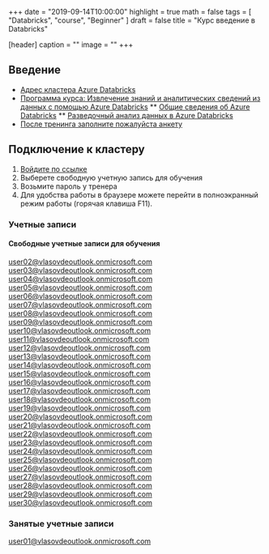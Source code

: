 +++
date = "2019-09-14T10:00:00"
highlight = true
math = false
tags = [ "Databricks", "course", "Beginner" ]
draft = false
title = "Курс введение в Databricks"

[header]
  caption = ""
  image = ""
+++

## Введение

* [Адрес кластера Azure Databricks](https://westeurope.azuredatabricks.net/login.html?o=5439510797997457)
* [Программа курса: Извлечение знаний и аналитических сведений из данных с помощью Azure Databricks](https://docs.microsoft.com/ru-ru/learn/paths/data-science/)
** [Общие сведения об Azure Databricks](https://docs.microsoft.com/ru-ru/learn/modules/intro-to-azure-databricks/index)
** [Разведочный анализ данных в Azure Databricks](https://docs.microsoft.com/ru-ru/learn/modules/perform-exploratory-data-analysis-with-azure-databricks/index)
* [После тренинга заполните пожалуйста анкету](https://forms.office.com/Pages/ResponsePage.aspx?id=Lk-Uiqpa3kC4qERf60hbfOPWxmmfrf9OinvDoc826f1UMElHMkk2NkRQWkRJN0tWUklFNUlWTkszUi4u)

## Подключение к кластеру

1. [Войдите по ссылке](https://westeurope.azuredatabricks.net/login.html?o=5439510797997457)
2. Выберете свободную учетную запись для обучения
3. Возьмите пароль у тренера
4. Для удобства работы в браузере можете перейти в полноэкранный режим работы (горячая клавиша F11).

### Учетные записи

#### Свободные учетные записи для обучения

user02@vlasovdeoutlook.onmicrosoft.com
user03@vlasovdeoutlook.onmicrosoft.com
user04@vlasovdeoutlook.onmicrosoft.com
user05@vlasovdeoutlook.onmicrosoft.com
user06@vlasovdeoutlook.onmicrosoft.com
user07@vlasovdeoutlook.onmicrosoft.com
user08@vlasovdeoutlook.onmicrosoft.com
user09@vlasovdeoutlook.onmicrosoft.com
user10@vlasovdeoutlook.onmicrosoft.com
user11@vlasovdeoutlook.onmicrosoft.com
user12@vlasovdeoutlook.onmicrosoft.com
user13@vlasovdeoutlook.onmicrosoft.com
user14@vlasovdeoutlook.onmicrosoft.com
user15@vlasovdeoutlook.onmicrosoft.com
user16@vlasovdeoutlook.onmicrosoft.com
user17@vlasovdeoutlook.onmicrosoft.com
user18@vlasovdeoutlook.onmicrosoft.com
user19@vlasovdeoutlook.onmicrosoft.com
user20@vlasovdeoutlook.onmicrosoft.com
user21@vlasovdeoutlook.onmicrosoft.com
user22@vlasovdeoutlook.onmicrosoft.com
user23@vlasovdeoutlook.onmicrosoft.com
user24@vlasovdeoutlook.onmicrosoft.com
user25@vlasovdeoutlook.onmicrosoft.com
user26@vlasovdeoutlook.onmicrosoft.com
user27@vlasovdeoutlook.onmicrosoft.com
user28@vlasovdeoutlook.onmicrosoft.com
user29@vlasovdeoutlook.onmicrosoft.com
user30@vlasovdeoutlook.onmicrosoft.com

### Занятые учетные записи

user01@vlasovdeoutlook.onmicrosoft.com